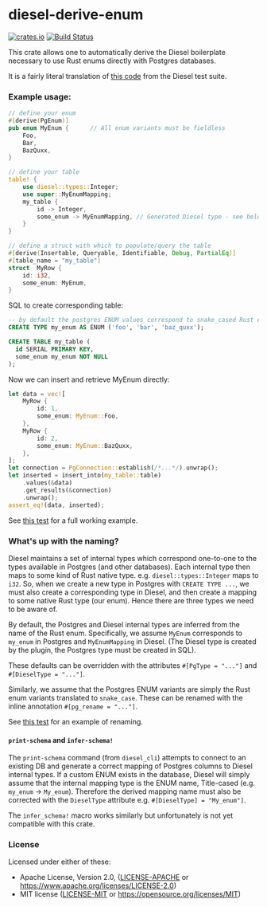 # diesel-derive-enum
[![crates.io](https://img.shields.io/crates/v/diesel-derive-enum.svg)](https://crates.io/crates/diesel-derive-enum)
[![Build Status](https://travis-ci.org/adwhit/diesel-derive-enum.svg?branch=master)](https://travis-ci.org/adwhit/diesel-derive-enum)

This crate allows one to automatically derive the Diesel boilerplate necessary
to use Rust enums directly with Postgres databases.

It is a fairly literal translation of [this code](https://github.com/diesel-rs/diesel/blob/8f8dd92135a788c7d0f2c5202dcb4d05339a0cc1/diesel_tests/tests/custom_types.rs) from the Diesel test suite.

### Example usage: 

```rust
// define your enum
#[derive(PgEnum)]
pub enum MyEnum {      // All enum variants must be fieldless
    Foo,
    Bar,
    BazQuxx,
}

// define your table
table! {
    use diesel::types::Integer;
    use super::MyEnumMapping;
    my_table {
        id -> Integer,
        some_enum -> MyEnumMapping, // Generated Diesel type - see below for explanation
    }
}

// define a struct with which to populate/query the table
#[derive(Insertable, Queryable, Identifiable, Debug, PartialEq)]
#[table_name = "my_table"]
struct  MyRow {
    id: i32,
    some_enum: MyEnum,
}
```

SQL to create corresponding table:

```sql
-- by default the postgres ENUM values correspond to snake_cased Rust enum variant names
CREATE TYPE my_enum AS ENUM ('foo', 'bar', 'baz_quxx');

CREATE TABLE my_table (
  id SERIAL PRIMARY KEY,
  some_enum my_enum NOT NULL
);
```

Now we can insert and retrieve MyEnum directly:

```rust
let data = vec![
    MyRow {
        id: 1,
        some_enum: MyEnum::Foo,
    },
    MyRow {
        id: 2,
        some_enum: MyEnum::BazQuxx,
    },
];
let connection = PgConnection::establish(/*...*/).unwrap();
let inserted = insert_into(my_table::table)
    .values(&data)
    .get_results(&connection)
    .unwrap();
assert_eq!(data, inserted);
```

See [this test](tests/simple.rs) for a full working example.

### What's up with the naming?

Diesel maintains a set of internal types which correspond one-to-one to the types available in Postgres (and other databases). Each internal type then maps to some kind of Rust native type. e.g. `diesel::types::Integer` maps to `i32`. So, when we create a new type in Postgres with `CREATE TYPE ...`, we must also create a corresponding type in Diesel, and then create a mapping to some native Rust type (our enum). Hence there are three types we need to be aware of.

By default, the Postgres and Diesel internal types are inferred from the name of the Rust enum. Specifically, we assume `MyEnum` corresponds to `my_enum` in Postgres and `MyEnumMapping` in Diesel. (The Diesel type is created by the plugin, the Postgres type must be created in SQL).

These defaults can be overridden with the attributes `#[PgType = "..."]` and `#[DieselType = "..."]`.

Similarly, we assume that the Postgres ENUM variants are simply the Rust enum variants translated to `snake_case`. These can be renamed with the inline annotation `#[pg_rename = "..."]`.

See [this test](tests/rename.rs) for an example of renaming.

#### `print-schema` and `infer-schema!`

The `print-schema` command (from `diesel_cli`) attempts to connect to an existing DB and generate a correct mapping of Postgres columns to Diesel internal types. If a custom ENUM exists in the database, Diesel will simply assume that the internal mapping type is the ENUM name, Title-cased (e.g. `my_enum` -> `My_enum`). Therefore the derived mapping name must also be corrected with the `DieselType` attribute e.g. `#[DieselType] = "My_enum"]`.

The `infer_schema!` macro works similarly but unfortunately is not yet compatible with this crate.

### License

Licensed under either of these:

 * Apache License, Version 2.0, ([LICENSE-APACHE](LICENSE-APACHE) or
   https://www.apache.org/licenses/LICENSE-2.0)
 * MIT license ([LICENSE-MIT](LICENSE-MIT) or
   https://opensource.org/licenses/MIT)
